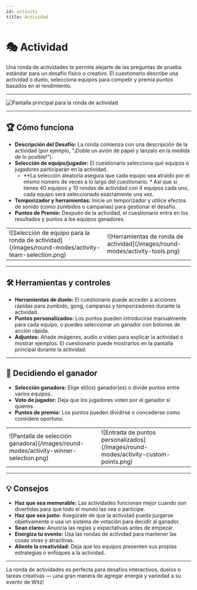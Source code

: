 ```yaml
---
id: activity
title: Actividad
---
```


# 🎭 Actividad

Una ronda de actividades te permite alejarte de las preguntas de prueba estándar para un desafío físico o creativo. El cuestionario describe una actividad o duelo, selecciona equipos para competir y premia puntos basados en el rendimiento.

---

![Pantalla principal para la ronda de actividad](/images/round-modes/activity-main-screen.png)

---

## 🏆 Cómo funciona

- **Descripción del Desafío:** La ronda comienza con una descripción de la actividad (por ejemplo, "¡Doble un avión de papel y lánzalo en la medida de lo posible!").
- **Selección de equipo/jugador:** El cuestionario selecciona qué equipos o jugadores participarán en la actividad.
  - \*\*La selección aleatoria asegura que cada equipo sea atraído por el mismo número de veces a lo largo del cuestionario. \* Así que si tienes 40 equipos y 10 rondas de actividad con 4 equipos cada uno, cada equipo será seleccionado exactamente una vez.
- **Temporizador y herramientas:** Inicie un temporizador y utilice efectos de sonido (como zumbidos o campanas) para gestionar el desafío.
- **Puntos de Premio:** Después de la actividad, el cuestionario entra en los resultados y puntos a los equipos ganadores.

<table><tbody><tr><td markdown>
![Selección de equipo para la ronda de actividad](/images/round-modes/activity-team-selection.png)
</td><td markdown>
![Herramientas de ronda de actividad](/images/round-modes/activity-tools.png)
</td></tr></tbody></table>

---

## 🛠️ Herramientas y controles

- **Herramientas de duelo:** El cuestionario puede acceder a acciones rápidas para zumbido, gong, campanas y temporizadores durante la actividad.
- **Puntos personalizados:** Los puntos pueden introducirse manualmente para cada equipo, o puedes seleccionar un ganador con botones de acción rápida.
- **Adjuntos:** Añade imágenes, audio o vídeo para explicar la actividad o mostrar ejemplos. El cuestionario puede mostrarlos en la pantalla principal durante la actividad.

---

## 🏅 Decidiendo el ganador

- **Selección ganadora:** Elige el(los) ganador(es) o divide puntos entre varios equipos.
- **Voto de jugador:** Deja que los jugadores voten por el ganador si quieres.
- **Puntos de premio:** Los puntos pueden dividirse o concederse como considere oportuno.

<table><tbody><tr><td markdown>
![Pantalla de selección ganadora](/images/round-modes/activity-winner-selection.png)
</td><td markdown>
![Entrada de puntos personalizados](/images/round-modes/activity-custom-points.png)
</td></tr></tbody></table>

---

## 💡 Consejos

- **Haz que sea memorable:** Las actividades funcionan mejor cuando son divertidas para que todo el mundo las vea o participe.
- **Haz que sea justo:** Asegúrate de que la actividad pueda juzgarse objetivamente o usa un sistema de votación para decidir al ganador.
- **Sean claros:** Anuncia las reglas y expectativas antes de empezar.
- **Energiza tu evento:** Usa las rondas de actividad para mantener las cosas vivas y atractivas.
- **Aliente la creatividad:** Deja que los equipos presenten sus propias estrategias o enfoques a la actividad.

---

La ronda de actividades es perfecta para desafíos interactivos, duelos o tareas creativas — ¡una gran manera de agregar energía y variedad a su evento de Witz!
